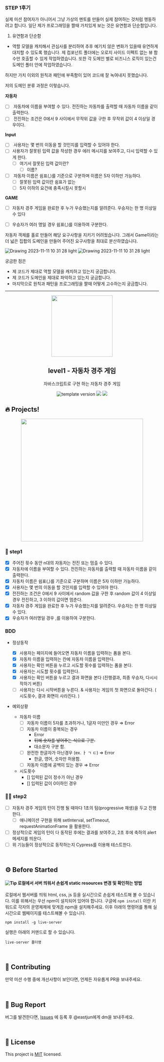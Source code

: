 ### STEP 1후기
실제 미션 참여자가 아니어서 그냥 가상의 멘토를 만들어 실제 참여하는 것처럼 행동하려고 합니다. 일단 제가 프로그래밍을 짤때 가치있게 보는 것은 유연함과 단순함입니다.

1. 유연함과 단순함
  - 역할 모델을 캐치해서 관심사를 분리하여 추후 예기치 않은 변화가 있을때 유연하게 대치할 수 있도록 했습니다. 제 컴포넌트 폴더에는 오로지 사이드 이펙트 없는 뷰 함수만 호출할 수 있게 작업하였습니다. 또한 각 도메인 별로 비즈니스 로직이 있는건 도메인 폴터 안에 작업하였습니다.

하지만 가치 이외의 원칙과 패턴에 부족함이 있어 코드에 잘 녹여내지 못했습니다. 


저의 도메인 분류 과정은 이렇습니다.

**자동차**
- [ ]  자동차에 이름을 부여할 수 있다. 전진하는 자동차를 출력할 때 자동차 이름을 같이 출력한다.
- [ ]  전진하는 조건은 0에서 9 사이에서 무작위 값을 구한 후 무작위 값이 4 이상일 경우이다.

**Input**
- [ ]  사용자는 몇 번의 이동을 할 것인지를 입력할 수 있어야 한다.
- [ ] 사용자가 잘못된 입력 값을 작성한 경우 에러 메시지를 보여주고, 다시 입력할 수 있게 한다.
	- [ ] 여기서 잘못된 입력 값이란? 
		- [ ] 이름?
- [ ]  자동차 이름은 쉼표(,)를 기준으로 구분하며 이름은 5자 이하만 가능하다.
	- [ ] 잘못된 입력 값이란 쉼표가 없는
	- [ ] 5자 이하의 요건에 충족시킬시 못할시

**GAME**
- [ ] 자동차 경주 게임을 완료한 후 누가 우승했는지를 알려준다. 우승자는 한 명 이상일 수 있다
- [ ] 우승자가 여러 명일 경우 쉼표(,)를 이용하여 구분한다.


자동차 객체를 홀로 만들어 해당 요구사항을 지키기 어려웠습니다. 그래서 Game이라는 더 넓은 집합의 도메인을 만들어 주어진 요구사항을 최대로 분산하였습니다.


![Drawing 2023-11-11 10 31 28 light](https://github.com/resetmerlin/javascript-racingcar/assets/108568153/9df9629b-8fea-42e4-a34f-d3a216ce74d1)
![Drawing 2023-11-11 10 31 28 light](https://github.com/resetmerlin/javascript-racingcar/assets/108568153/f486b958-0598-422c-9be6-b9a8c7e9905e)

궁금한 점은 
- 제 코드가 제대로 역할 모델을 캐치하고 있는지 궁금합니다.
- 제 코드가 도메인을 제대로 파악하고 있는지 궁금합니다.
- 마지막으로 원칙과 패턴을 프로그래밍을 짤때 어떻게 고수하는지 궁금합니다.


---
<p align="middle" >
  <img width="200px;" src="https://user-images.githubusercontent.com/50367798/106415730-2645a280-6493-11eb-876c-ef7172652261.png"/>
</p>
<h2 align="middle">level1 - 자동차 경주 게임</h2>
<p align="middle">자바스크립트로 구현 하는 자동차 경주 게임</p>
<p align="middle">
<img src="https://img.shields.io/badge/version-1.0.0-blue?style=flat-square" alt="template version"/>
<img src="https://img.shields.io/badge/language-html-blue.svg?style=flat-square"/>
<a href="https://github.com/daybrush/moveable/blob/master/LICENSE" target="_blank">
  <img src="https://img.shields.io/github/license/daybrush/moveable.svg?style=flat-square&label=license&color=08CE5D"/>
  </a>
</p>

## 🔥 Projects!

<p align="middle">
  <img width="400" src="https://techcourse-storage.s3.ap-northeast-2.amazonaws.com/7c76e809d82a4a3aa0fd78a86be25427">
</p>

### 🎯 step1

- [x] 주어진 횟수 동안 n대의 자동차는 전진 또는 멈출 수 있다.
- [x] 자동차에 이름을 부여할 수 있다. 전진하는 자동차를 출력할 때 자동차 이름을 같이 출력한다.
- [x] 자동차 이름은 쉼표(,)를 기준으로 구분하며 이름은 5자 이하만 가능하다.
- [x] 사용자는 몇 번의 이동을 할 것인지를 입력할 수 있어야 한다.
- [x] 전진하는 조건은 0에서 9 사이에서 random 값을 구한 후 random 값이 4 이상일 경우 전진하고, 3 이하의 값이면 멈춘다.
- [x] 자동차 경주 게임을 완료한 후 누가 우승했는지를 알려준다. 우승자는 한 명 이상일 수 있다.
- [x] 우승자가 여러명일 경우 ,를 이용하여 구분한다.

### BDD

- 정상동작

  - [x] 사용자는 페이지에 들어오면 자동차 이름을 입력하는 폼을 본다.
  - [x] 자동차 이름을 입력하는 칸에 자동차 이름을 입력한다.
  - [x] 사용자는 확인 버튼을 누르고 시도할 횟수를 입력하는 폼을 본다.
  - [x] 사용자는 시도할 횟수를 입력한다.
  - [x] 사용자는 확인 버튼을 누르고 결과 화면을 본다 (진행결과, 최종 우승자, 다시시작하기 버튼)
  - [ ] 사용자는 다시 시작버튼을 누른다. & 사용자는 게임의 첫 화면으로 돌아간다. ( 시도횟수, 결과 화면이 사라진다. )

- 예외상황
  - 자동차 이름
    - [ ] 자동차 이름이 5자를 초과하거나, 1글자 미만인 경우 ⇒ Error
    - [ ] 자동차 이름이 중복되는 경우
      - Error
      - ~~뒤에 숫자를 넣어주는 식으로 구분.~~
      - 대소문자 구분 함.
    - [ ] 완전한 한글자가 아닌경우 (ex. ㅏ ㄱ ㄷ) ⇒ Error
      - 한글, 영어, 숫자만 허용함.
    - [ ] 자동차 이름에 공백이 있는 경우 ⇒ Error
  - 시도횟수
    - [] 입력된 값이 정수가 아닌 경우
    - [] 입력된 값이 0이하인 경우

### 🎯🎯 step2

- [ ] 자동차 경주 게임의 턴이 진행 될 때마다 1초의 텀(progressive 재생)을 두고 진행한다.
  - [ ] 애니메이션 구현을 위해 setInterval, setTimeout, requestAnimationFrame 을 활용한다.
- [ ] 정상적으로 게임의 턴이 다 동작된 후에는 결과를 보여주고, 2초 후에 축하의 alert 메세지를 띄운다.
- [ ] 위 기능들이 정상적으로 동작하는지 Cypress를 이용해 테스트한다.

<br>

## ⚙️ Before Started

#### <img alt="Tip" src="https://img.shields.io/static/v1.svg?label=&message=Tip&style=flat-square&color=673ab8"> 로컬에서 서버 띄워서 손쉽게 static resources 변경 및 확인하는 방법

로컬에서 웹서버를 띄워 html, css, js 등을 실시간으로 손쉽게 테스트해 볼 수 있습니다. 이를 위해서는 우선 npm이 설치되어 있어야 합니다. 구글에 `npm install` 이란 키워드로 각자의 운영체제에 맞게끔 npm을 설치해주세요. 이후 아래의 명령어를 통해 실시간으로 웹페이지를 테스트해볼 수 있습니다.

```
npm install -g live-server
```

실행은 아래의 커맨드로 할 수 있습니다.

```
live-server 폴더명
```

<br>

## 👏 Contributing

만약 미션 수행 중에 개선사항이 보인다면, 언제든 자유롭게 PR을 보내주세요.

<br>

## 🐞 Bug Report

버그를 발견한다면, [Issues](https://github.com/woowacourse/javascript-racingcar/issues) 에 등록 후 @eastjun에게 dm을 보내주세요.

<br>

## 📝 License

This project is [MIT](https://github.com/woowacourse/javascript-racingcar/blob/main/LICENSE) licensed.
